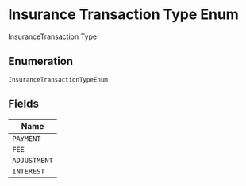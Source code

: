 
# Insurance Transaction Type Enum

InsuranceTransaction Type

## Enumeration

`InsuranceTransactionTypeEnum`

## Fields

| Name |
|  --- |
| `PAYMENT` |
| `FEE` |
| `ADJUSTMENT` |
| `INTEREST` |

